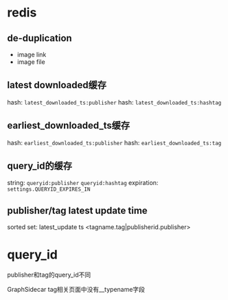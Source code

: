 # redis

## de-duplication
* image link
* image file

## latest downloaded缓存
hash: `latest_downloaded_ts:publisher`
hash: `latest_downloaded_ts:hashtag`


## earliest_downloaded_ts缓存
hash: `earliest_downloaded_ts:publisher`
hash: `earliest_downloaded_ts:tag`

## query_id的缓存
string:
    `queryid:publisher`
    `queryid:hashtag`
expiration:
    `settings.QUERYID_EXPIRES_IN`

## publisher/tag latest update time
sorted set: latest_update ts <tagname.tag|publisherid.publisher>
    


# query_id
publisher和tag的query_id不同



GraphSidecar
tag相关页面中没有__typename字段